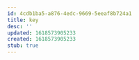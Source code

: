 ```yaml
---
id: 4cdb1ba5-a876-4edc-9669-5eeaf8b724a1
title: key
desc: ''
updated: 1618573905233
created: 1618573905233
stub: true
---
```


